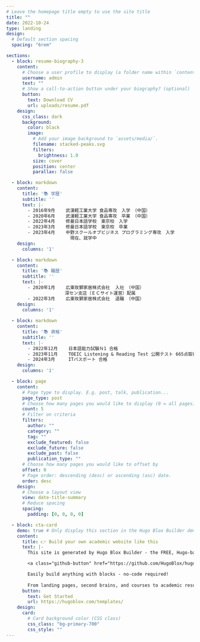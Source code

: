 ```yaml
---
# Leave the homepage title empty to use the site title
title: ""
date: 2022-10-24
type: landing
design:
  # Default section spacing
  spacing: "6rem"

sections:
  - block: resume-biography-3
    content:
      # Choose a user profile to display (a folder name within `content/authors/`)
      username: admin
      text: ""
      # Show a call-to-action button under your biography? (optional)
      button:
        text: Download CV
        url: uploads/resume.pdf
    design:
      css_class: dark
      background:
        color: black
        image:
          # Add your image background to `assets/media/`.
          filename: stacked-peaks.svg
          filters:
            brightness: 1.0
          size: cover
          position: center
          parallax: false

  - block: markdown
    content:
      title: '📚 学歴'
      subtitle: ''
      text: |-
        - 2016年9月    武漢軽工業大学 食品専攻　入学　（中国）                         
        - 2020年6月    武漢軽工業大学 食品専攻　卒業　（中国）
        - 2022年4月    修曼日本語学校　東京校　入学
        - 2023年3月    修曼日本語学校　東京校　卒業
        - 2023年4月    中野スクールオブビジネス プログラミング専攻　入学
                        現在、就学中
    design:
      columns: '1'

  - block: markdown
    content:
      title: '📚 職歴'
      subtitle: ''
      text: |-
        - 2020年1月    広東玫獅家居株式会社  入社　（中国）
                      深セン支店（ＥＣサイト運営）配属
        - 2022年3月    広東玫獅家居株式会社  退職　（中国）                      
    design:
      columns: '1'
    
  - block: markdown
    content:
      title: '📚 資格'
      subtitle: ''
      text: |-
        - 2022年12月    日本語能力試験Ｎ1 合格                            
        - 2023年11月    TOEIC Listening & Reading Test 公開テスト 665点取得
        - 2024年3月     ITパスポート 合格
    design:
      columns: '1'

  - block: page
    content:
      # Page type to display. E.g. post, talk, publication...
      page_type: post
      # Choose how many pages you would like to display (0 = all pages)
      count: 5
      # Filter on criteria
      filters:
        author: ""
        category: ""
        tag: ""
        exclude_featured: false
        exclude_future: false
        exclude_past: false
        publication_type: ""
      # Choose how many pages you would like to offset by
      offset: 0
      # Page order: descending (desc) or ascending (asc) date.
      order: desc
    design:
      # Choose a layout view
      view: date-title-summary
      # Reduce spacing
      spacing:
        padding: [0, 0, 0, 0]

  - block: cta-card
    demo: true # Only display this section in the Hugo Blox Builder demo site
    content:
      title: 👉 Build your own academic website like this
      text: |-
        This site is generated by Hugo Blox Builder - the FREE, Hugo-based open source website builder trusted by 250,000+ academics like you.

        <a class="github-button" href="https://github.com/HugoBlox/hugo-blox-builder" data-color-scheme="no-preference: light; light: light; dark: dark;" data-icon="octicon-star" data-size="large" data-show-count="true" aria-label="Star HugoBlox/hugo-blox-builder on GitHub">Star</a>

        Easily build anything with blocks - no-code required!
        
        From landing pages, second brains, and courses to academic resumés, conferences, and tech blogs.
      button:
        text: Get Started
        url: https://hugoblox.com/templates/
    design:
      card:
        # Card background color (CSS class)
        css_class: "bg-primary-700"
        css_style: ""
---
```

